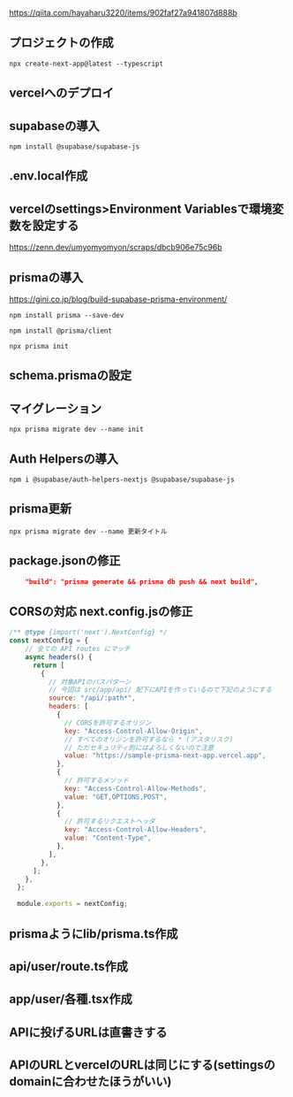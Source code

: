 https://qiita.com/hayaharu3220/items/902faf27a941807d888b

## プロジェクトの作成
```shell
npx create-next-app@latest --typescript
```

## vercelへのデプロイ

## supabaseの導入
```shell
npm install @supabase/supabase-js
```

## .env.local作成

## vercelのsettings>Environment Variablesで環境変数を設定する
https://zenn.dev/umyomyomyon/scraps/dbcb906e75c96b

## prismaの導入
https://gini.co.jp/blog/build-supabase-prisma-environment/

```shell
npm install prisma --save-dev
```

```shell
npm install @prisma/client
```

```shell
npx prisma init
```

## schema.prismaの設定

## マイグレーション
```shell
npx prisma migrate dev --name init
```

## Auth Helpersの導入
```shell
npm i @supabase/auth-helpers-nextjs @supabase/supabase-js
```

## prisma更新
```shell
npx prisma migrate dev --name 更新タイトル
```

## package.jsonの修正
```json
    "build": "prisma generate && prisma db push && next build",
```

## CORSの対応 next.config.jsの修正
```js
/** @type {import('next').NextConfig} */
const nextConfig = {
    // 全ての API routes にマッチ
    async headers() {
      return [
        {
          // 対象APIのパスパターン
          // 今回は src/app/api/ 配下にAPIを作っているので下記のようにする
          source: "/api/:path*",
          headers: [
            {
              // CORSを許可するオリジン
              key: "Access-Control-Allow-Origin",
              // すべてのオリジンを許可するなら * (アスタリスク)
              // ただセキュリティ的にはよろしくないので注意
              value: "https://sample-prisma-next-app.vercel.app",
            },
            {
              // 許可するメソッド
              key: "Access-Control-Allow-Methods",
              value: "GET,OPTIONS,POST",
            },
            {
              // 許可するリクエストヘッダ
              key: "Access-Control-Allow-Headers",
              value: "Content-Type",
            },
          ],
        },
      ];
    },
  };
  
  module.exports = nextConfig;
```

## prismaようにlib/prisma.ts作成

## api/user/route.ts作成

## app/user/各種.tsx作成

## APIに投げるURLは直書きする

## APIのURLとvercelのURLは同じにする(settingsのdomainに合わせたほうがいい)